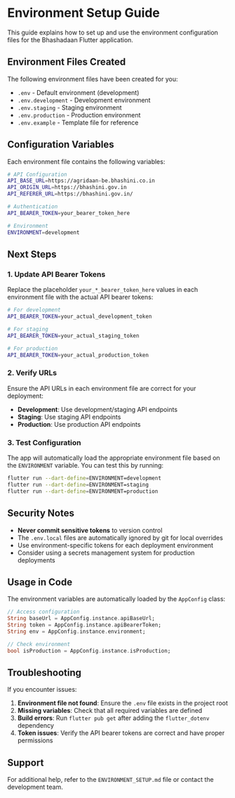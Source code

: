 # Environment Setup Guide

This guide explains how to set up and use the environment configuration files for the Bhashadaan Flutter application.

## Environment Files Created

The following environment files have been created for you:

- `.env` - Default environment (development)
- `.env.development` - Development environment
- `.env.staging` - Staging environment  
- `.env.production` - Production environment
- `.env.example` - Template file for reference

## Configuration Variables

Each environment file contains the following variables:

```bash
# API Configuration
API_BASE_URL=https://agridaan-be.bhashini.co.in
API_ORIGIN_URL=https://bhashini.gov.in
API_REFERER_URL=https://bhashini.gov.in/

# Authentication
API_BEARER_TOKEN=your_bearer_token_here

# Environment
ENVIRONMENT=development
```

## Next Steps

### 1. Update API Bearer Tokens

Replace the placeholder `your_*_bearer_token_here` values in each environment file with the actual API bearer tokens:

```bash
# For development
API_BEARER_TOKEN=your_actual_development_token

# For staging  
API_BEARER_TOKEN=your_actual_staging_token

# For production
API_BEARER_TOKEN=your_actual_production_token
```

### 2. Verify URLs

Ensure the API URLs in each environment file are correct for your deployment:

- **Development**: Use development/staging API endpoints
- **Staging**: Use staging API endpoints
- **Production**: Use production API endpoints

### 3. Test Configuration

The app will automatically load the appropriate environment file based on the `ENVIRONMENT` variable. You can test this by running:

```bash
flutter run --dart-define=ENVIRONMENT=development
flutter run --dart-define=ENVIRONMENT=staging
flutter run --dart-define=ENVIRONMENT=production
```

## Security Notes

- **Never commit sensitive tokens** to version control
- The `.env.local` files are automatically ignored by git for local overrides
- Use environment-specific tokens for each deployment environment
- Consider using a secrets management system for production deployments

## Usage in Code

The environment variables are automatically loaded by the `AppConfig` class:

```dart
// Access configuration
String baseUrl = AppConfig.instance.apiBaseUrl;
String token = AppConfig.instance.apiBearerToken;
String env = AppConfig.instance.environment;

// Check environment
bool isProduction = AppConfig.instance.isProduction;
```

## Troubleshooting

If you encounter issues:

1. **Environment file not found**: Ensure the `.env` file exists in the project root
2. **Missing variables**: Check that all required variables are defined
3. **Build errors**: Run `flutter pub get` after adding the `flutter_dotenv` dependency
4. **Token issues**: Verify the API bearer tokens are correct and have proper permissions

## Support

For additional help, refer to the `ENVIRONMENT_SETUP.md` file or contact the development team.

